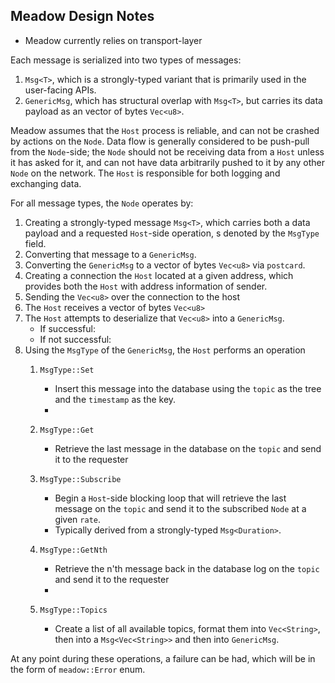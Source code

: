 ## Meadow Design Notes

- Meadow currently relies on transport-layer   


Each message is serialized into two types of messages:
1. `Msg<T>`, which is a strongly-typed variant that is primarily used in the user-facing APIs. 
2. `GenericMsg`, which has structural overlap with `Msg<T>`, but carries its data payload as an vector of bytes `Vec<u8>`.

Meadow assumes that the `Host` process is reliable, and can not be crashed by actions on the `Node`. Data flow is generally considered to be push-pull from the `Node`-side; the `Node` should not be receiving data from a `Host` unless it has asked for it, and can not have data arbitrarily pushed to it by any other `Node` on the network. The `Host` is responsible for both logging and exchanging data. 

For all message types, the `Node` operates by: 

1. Creating a strongly-typed message `Msg<T>`, which carries both a data payload and a requested `Host`-side operation, s denoted by the `MsgType` field. 
2. Converting that message to a `GenericMsg`.
3. Converting the `GenericMsg` to a vector of bytes `Vec<u8>` via `postcard`.
4. Creating a connection the `Host` located at a given address, which provides both the `Host` with address information of sender. 
5. Sending the `Vec<u8>` over the connection to the host
6. The `Host` receives a vector of bytes `Vec<u8>`
7. The `Host` attempts to deserialize that `Vec<u8>` into a `GenericMsg`.
    - If successful: 
    - If not successful: 
8. Using the `MsgType` of the `GenericMsg`, the `Host` performs an operation
    1. `MsgType::Set`
       - Insert this message into the database using the `topic` as the tree and the `timestamp` as the key.
       -     
    2. `MsgType::Get`
       - Retrieve the last message in the database on the `topic` and send it to the requester
  
    3. `MsgType::Subscribe`
       - Begin a `Host`-side blocking loop that will retrieve the last message on the `topic` and send it to the subscribed `Node` at a given `rate`.
       - Typically derived from a strongly-typed `Msg<Duration>`. 
    4. `MsgType::GetNth`
       - Retrieve the n'th message back in the database log on the `topic` and send it to the requester
       - 
    5. `MsgType::Topics`
       - Create a list of all available topics, format them into `Vec<String>`, then into a `Msg<Vec<String>>` and then into `GenericMsg`.  

At any point during these operations, a failure can be had, which will be in the form of `meadow::Error` enum. 
